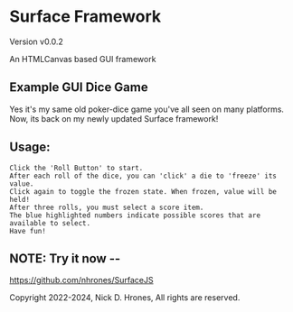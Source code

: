# Surface Framework
Version v0.0.2

An HTMLCanvas based GUI framework

## Example GUI Dice Game
Yes it's my same old poker-dice game you've all seen on many platforms.    
Now, its back on my newly updated Surface framework!

## Usage:
```
Click the 'Roll Button' to start.    
After each roll of the dice, you can 'click' a die to 'freeze' its value.    
Click again to toggle the frozen state. When frozen, value will be held!
After three rolls, you must select a score item.  
The blue highlighted numbers indicate possible scores that are available to select.
Have fun!
```
## NOTE: Try it now --
https://github.com/nhrones/SurfaceJS

Copyright 2022-2024, Nick D. Hrones, All rights are reserved.
